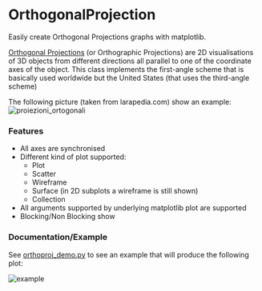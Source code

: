 # OrthogonalProjection
Easily create Orthogonal Projections graphs with matplotlib.

[Orthogonal Projections](https://en.wikipedia.org/wiki/Multiview_orthographic_projection) (or  Orthographic Projections) are 2D visualisations of 3D objects from different directions all parallel to one of the coordinate axes of the object. 
This class implements the first-angle scheme that is basically used worldwide but the United States (that uses the third-angle scheme) 

The following picture (taken from larapedia.com) show an example:
![proiezioni_ortogonali](https://cloud.githubusercontent.com/assets/12557177/15484325/ca1bf938-2139-11e6-9617-af6c9d92d9e5.jpg)


### Features

* All axes are synchronised
* Different kind of plot supported:
  * Plot
  * Scatter
  * Wireframe
  * Surface (in 2D subplots a wireframe is still shown)
  * Collection
* All arguments supported by underlying matplotlib plot are supported
* Blocking/Non Blocking show

### Documentation/Example 
See [orthoproj_demo.py](https://github.com/apbard/orthoproj/blob/master/examples/orthoproj_demo.py) to see an example that will produce the following plot:

![example](https://cloud.githubusercontent.com/assets/12557177/15484323/c9fd5adc-2139-11e6-81ae-0f400952de62.png)
